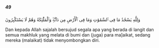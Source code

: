##### 49

<span class="ayah">وَلِلَّهِ يَسْجُدُ مَا فِى ٱلسَّمَٰوَٰتِ وَمَا فِى ٱلْأَرْضِ مِن دَآبَّةٍۢ وَٱلْمَلَٰٓئِكَةُ وَهُمْ لَا يَسْتَكْبِرُونَ</span>

<span class="ayah_translation">Dan kepada Allah sajalah bersujud segala apa yang berada di langit dan semua makhluk yang melata di bumi dan (juga) para ma]aikat, sedang mereka (malaikat) tidak menyombongkan diri.</span>
